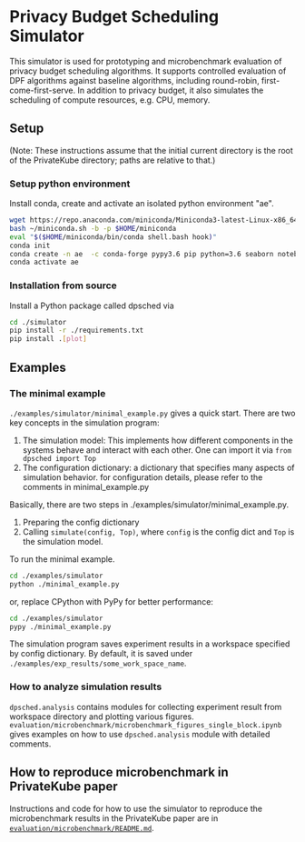 # Privacy Budget Scheduling Simulator

This simulator is used for prototyping and microbenchmark evaluation of privacy budget scheduling algorithms. It supports controlled evaluation of DPF algorithms against baseline algorithms, including round-robin, first-come-first-serve. In addition to privacy budget, it also simulates the scheduling of compute resources, e.g. CPU, memory. 
## Setup

(Note: These instructions assume that the initial current directory is the root of the PrivateKube directory; paths are relative to that.)

### Setup python environment
Install conda, create and activate an isolated python environment "ae". 
```bash
wget https://repo.anaconda.com/miniconda/Miniconda3-latest-Linux-x86_64.sh -O ~/miniconda.sh
bash ~/miniconda.sh -b -p $HOME/miniconda
eval "$($HOME/miniconda/bin/conda shell.bash hook)"
conda init
conda create -n ae  -c conda-forge pypy3.6 pip python=3.6 seaborn notebook -y
conda activate ae
```

### Installation from source
Install a Python package called dpsched via
 
```bash
cd ./simulator
pip install -r ./requirements.txt
pip install .[plot]
```


## Examples
### The minimal example
`./examples/simulator/minimal_example.py` gives a quick start. There are two key concepts in the simulation program:
1. The simulation model: This implements how different components in the systems behave and interact with each other. One can import it via `from dpsched import Top`
2. The configuration dictionary: a dictionary that specifies many aspects of simulation behavior. for configuration details, please refer to the comments in minimal_example.py

 Basically, there are two steps in ./examples/simulator/minimal_example.py.
 1. Preparing the config dictionary
 2. Calling `simulate(config, Top)`, where `config` is the config dict and `Top` is the simulation model.

To run the minimal example.
```bash
cd ./examples/simulator
python ./minimal_example.py
``` 
or, replace CPython with PyPy for better performance:
```bash
cd ./examples/simulator
pypy ./minimal_example.py
```

The simulation program saves experiment results in a workspace specified by config dictionary. By default, it is saved under `./examples/exp_results/some_work_space_name`.

### How to analyze simulation results
`dpsched.analysis` contains modules for collecting experiment result from workspace directory and plotting various figures.
`evaluation/microbenchmark/microbenchmark_figures_single_block.ipynb` gives examples on how to use `dpsched.analysis` module with detailed comments. 

## How to reproduce microbenchmark in PrivateKube paper

Instructions and code for how to use the simulator to reproduce the microbenchmark results in the PrivateKube paper are in [`evaluation/microbenchmark/README.md`](../evaluation/microbenchmark/README.md).

